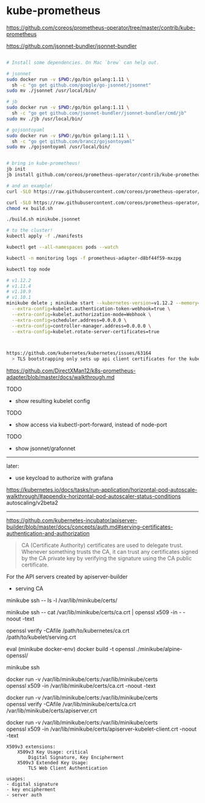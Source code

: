 # kube-prometheus

https://github.com/coreos/prometheus-operator/tree/master/contrib/kube-prometheus

https://github.com/jsonnet-bundler/jsonnet-bundler



```bash

# Install some dependencies. On Mac `brew` can help out.

# jsonnet
sudo docker run -v $PWD:/go/bin golang:1.11 \
  sh -c "go get github.com/google/go-jsonnet/jsonnet"
sudo mv ./jsonnet /usr/local/bin/

# jb
sudo docker run -v $PWD:/go/bin golang:1.11 \
  sh -c "go get github.com/jsonnet-bundler/jsonnet-bundler/cmd/jb"
sudo mv ./jb /usr/local/bin/

# gojsontoyaml
sudo docker run -v $PWD:/go/bin golang:1.11 \
  sh -c "go get github.com/brancz/gojsontoyaml"
sudo mv ./gojsontoyaml /usr/local/bin/


# bring in kube-prometheus!
jb init
jb install github.com/coreos/prometheus-operator/contrib/kube-prometheus/jsonnet/kube-prometheus

# and an example!
curl -SLO https://raw.githubusercontent.com/coreos/prometheus-operator/master/contrib/kube-prometheus/examples/minikube.jsonnet

curl -SLO https://raw.githubusercontent.com/coreos/prometheus-operator/master/contrib/kube-prometheus/build.sh
chmod +x build.sh

./build.sh minikube.jsonnet

# to the cluster!
kubectl apply -f ./manifests

kubectl get --all-namespaces pods --watch

kubectl -n monitoring logs -f prometheus-adapter-d8bf44f59-mxzpg

kubectl top node


```


```bash
# v1.12.2
# v1.11.4
# v1.10.9
# v1.10.1
minikube delete ; minikube start --kubernetes-version=v1.12.2 --memory=4096 --bootstrapper=kubeadm --vm-driver kvm2 \
  --extra-config=kubelet.authentication-token-webhook=true \
  --extra-config=kubelet.authorization-mode=Webhook \
  --extra-config=scheduler.address=0.0.0.0 \
  --extra-config=controller-manager.address=0.0.0.0 \
  --extra-config=kubelet.rotate-server-certificates=true



https://github.com/kubernetes/kubernetes/issues/63164
  > TLS bootstrapping only sets up api client certificates for the kubelet currently. If you want a serving cert for the kubelet that is signed by the apiserver's --kubelet-certificate-authority you must provide it. Otherwise the kubelet generates a self-signed serving cert.


```






https://github.com/DirectXMan12/k8s-prometheus-adapter/blob/master/docs/walkthrough.md

TODO
- show resulting kubelet config



TODO
- show access via kubectl-port-forward, instead of node-port


TODO
- show jsonnet/grafonnet


---
later:
- use keycload to authorize with grafana



https://kubernetes.io/docs/tasks/run-application/horizontal-pod-autoscale-walkthrough/#appendix-horizontal-pod-autoscaler-status-conditions
autoscaling/v2beta2


---

https://github.com/kubernetes-incubator/apiserver-builder/blob/master/docs/concepts/auth.md#serving-certificates-authentication-and-authorization

> CA (Certificate Authority) certificates are used to delegate trust. Whenever something trusts the CA, it can trust any certificates signed by the CA private key by verifying the signature using the CA public certificate.

For the API servers created by apiserver-builder
- serving CA


minikube ssh -- ls -l /var/lib/minikube/certs/

minikube ssh -- cat /var/lib/minikube/certs/ca.crt | openssl x509 -in - -noout -text

openssl verify -CAfile /path/to/kubernetes/ca.crt /path/to/kubelet/serving.crt


eval (minikube docker-env)
docker build -t openssl ./minikube/alpine-openssl/

minikube ssh

docker run -v /var/lib/minikube/certs:/var/lib/minikube/certs \
  openssl x509 -in /var/lib/minikube/certs/ca.crt -noout -text

docker run -v /var/lib/minikube/certs:/var/lib/minikube/certs \
  openssl verify -CAfile /var/lib/minikube/certs/ca.crt /var/lib/minikube/certs/apiserver.crt


docker run -v /var/lib/minikube/certs:/var/lib/minikube/certs \
  openssl x509 -in /var/lib/minikube/certs/apiserver-kubelet-client.crt -noout -text

    X509v3 extensions:
        X509v3 Key Usage: critical
            Digital Signature, Key Encipherment
        X509v3 Extended Key Usage: 
            TLS Web Client Authentication

    usages:
    - digital signature
    - key encipherment
    - server auth

